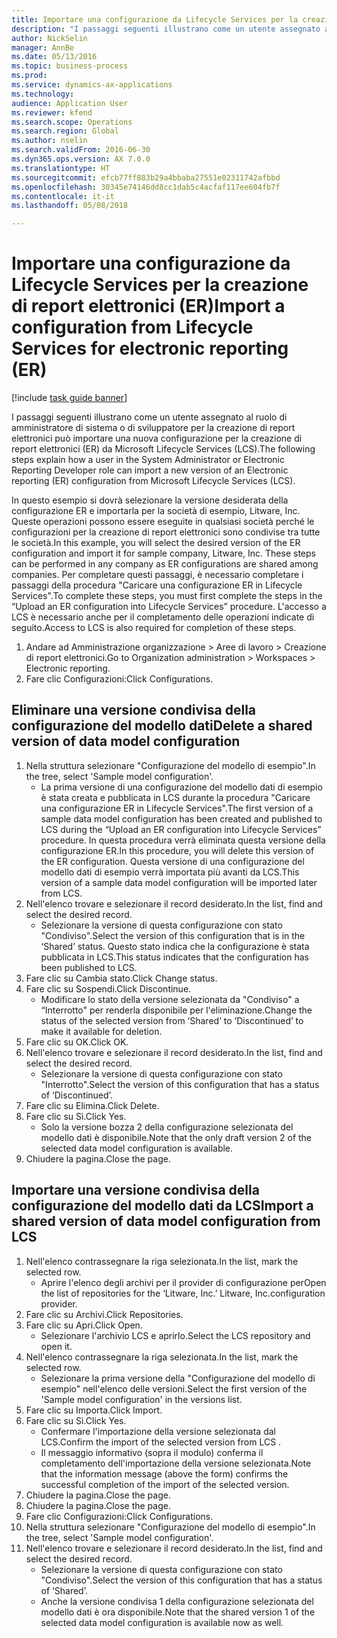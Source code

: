 ```yaml
--- 
title: Importare una configurazione da Lifecycle Services per la creazione di report elettronici (ER)
description: "I passaggi seguenti illustrano come un utente assegnato al ruolo di amministratore di sistema o di sviluppatore per la creazione di report elettronici può importare una nuova configurazione per la creazione di report elettronici (ER) da Microsoft Lifecycle Services (LCS)."
author: NickSelin
manager: AnnBe
ms.date: 05/13/2016
ms.topic: business-process
ms.prod: 
ms.service: dynamics-ax-applications
ms.technology: 
audience: Application User
ms.reviewer: kfend
ms.search.scope: Operations
ms.search.region: Global
ms.author: nselin
ms.search.validFrom: 2016-06-30
ms.dyn365.ops.version: AX 7.0.0
ms.translationtype: HT
ms.sourcegitcommit: efcb77ff883b29a4bbaba27551e02311742afbbd
ms.openlocfilehash: 30345e74146dd8cc1dab5c4acfaf117ee604fb7f
ms.contentlocale: it-it
ms.lasthandoff: 05/08/2018

---
```

# <a name="import-a-configuration-from-lifecycle-services-for-electronic-reporting-er"></a><span data-ttu-id="6b730-103">Importare una configurazione da Lifecycle Services per la creazione di report elettronici (ER)</span><span class="sxs-lookup"><span data-stu-id="6b730-103">Import a configuration from Lifecycle Services for electronic reporting (ER)</span></span>

[!include [task guide banner](../../includes/task-guide-banner.md)]

<span data-ttu-id="6b730-104">I passaggi seguenti illustrano come un utente assegnato al ruolo di amministratore di sistema o di sviluppatore per la creazione di report elettronici può importare una nuova configurazione per la creazione di report elettronici (ER) da Microsoft Lifecycle Services (LCS).</span><span class="sxs-lookup"><span data-stu-id="6b730-104">The following steps explain how a user in the System Administrator or Electronic Reporting Developer role can import a new version of an Electronic reporting (ER) configuration from Microsoft Lifecycle Services (LCS).</span></span>

<span data-ttu-id="6b730-105">In questo esempio si dovrà selezionare la versione desiderata della configurazione ER e importarla per la società di esempio, Litware, Inc. Queste operazioni possono essere eseguite in qualsiasi società perché le configurazioni per la creazione di report elettronici sono condivise tra tutte le società.</span><span class="sxs-lookup"><span data-stu-id="6b730-105">In this example, you will select the desired version of the ER configuration and import it for sample company, Litware, Inc. These steps can be performed in any company as ER configurations are shared among companies.</span></span> <span data-ttu-id="6b730-106">Per completare questi passaggi, è necessario completare i passaggi della procedura "Caricare una configurazione ER in Lifecycle Services".</span><span class="sxs-lookup"><span data-stu-id="6b730-106">To complete these steps, you must first complete the steps in the “Upload an ER configuration into Lifecycle Services” procedure.</span></span> <span data-ttu-id="6b730-107">L'accesso a LCS è necessario anche per il completamento delle operazioni indicate di seguito.</span><span class="sxs-lookup"><span data-stu-id="6b730-107">Access to LCS is also required for completion of these steps.</span></span>

1. <span data-ttu-id="6b730-108">Andare ad Amministrazione organizzazione > Aree di lavoro > Creazione di report elettronici.</span><span class="sxs-lookup"><span data-stu-id="6b730-108">Go to Organization administration > Workspaces > Electronic reporting.</span></span>
2. <span data-ttu-id="6b730-109">Fare clic Configurazioni:</span><span class="sxs-lookup"><span data-stu-id="6b730-109">Click Configurations.</span></span>

## <a name="delete-a-shared-version-of-data-model-configuration"></a><span data-ttu-id="6b730-110">Eliminare una versione condivisa della configurazione del modello dati</span><span class="sxs-lookup"><span data-stu-id="6b730-110">Delete a shared version of data model configuration</span></span>
1. <span data-ttu-id="6b730-111">Nella struttura selezionare "Configurazione del modello di esempio".</span><span class="sxs-lookup"><span data-stu-id="6b730-111">In the tree, select 'Sample model configuration'.</span></span>
    * <span data-ttu-id="6b730-112">La prima versione di una configurazione del modello dati di esempio è stata creata e pubblicata in LCS durante la procedura "Caricare una configurazione ER in Lifecycle Services".</span><span class="sxs-lookup"><span data-stu-id="6b730-112">The first version of a sample data model configuration has been created and published to LCS during the “Upload an ER configuration into Lifecycle Services” procedure.</span></span> <span data-ttu-id="6b730-113">In questa procedura verrà eliminata questa versione della configurazione ER.</span><span class="sxs-lookup"><span data-stu-id="6b730-113">In this procedure, you will delete this version of the ER configuration.</span></span> <span data-ttu-id="6b730-114">Questa versione di una configurazione del modello dati di esempio verrà importata più avanti da LCS.</span><span class="sxs-lookup"><span data-stu-id="6b730-114">This version of a sample data model configuration will be imported later from LCS.</span></span>  
2. <span data-ttu-id="6b730-115">Nell'elenco trovare e selezionare il record desiderato.</span><span class="sxs-lookup"><span data-stu-id="6b730-115">In the list, find and select the desired record.</span></span>
    * <span data-ttu-id="6b730-116">Selezionare la versione di questa configurazione con stato "Condiviso".</span><span class="sxs-lookup"><span data-stu-id="6b730-116">Select the version of this configuration that is in the ‘Shared’ status.</span></span> <span data-ttu-id="6b730-117">Questo stato indica che la configurazione è stata pubblicata in LCS.</span><span class="sxs-lookup"><span data-stu-id="6b730-117">This status indicates that the configuration has been published to LCS.</span></span>  
3. <span data-ttu-id="6b730-118">Fare clic su Cambia stato.</span><span class="sxs-lookup"><span data-stu-id="6b730-118">Click Change status.</span></span>
4. <span data-ttu-id="6b730-119">Fare clic su Sospendi.</span><span class="sxs-lookup"><span data-stu-id="6b730-119">Click Discontinue.</span></span>
    * <span data-ttu-id="6b730-120">Modificare lo stato della versione selezionata da "Condiviso" a “Interrotto" per renderla disponibile per l'eliminazione.</span><span class="sxs-lookup"><span data-stu-id="6b730-120">Change the status of the selected version from ‘Shared’ to ‘Discontinued’ to make it available for deletion.</span></span>  
5. <span data-ttu-id="6b730-121">Fare clic su OK.</span><span class="sxs-lookup"><span data-stu-id="6b730-121">Click OK.</span></span>
6. <span data-ttu-id="6b730-122">Nell'elenco trovare e selezionare il record desiderato.</span><span class="sxs-lookup"><span data-stu-id="6b730-122">In the list, find and select the desired record.</span></span>
    * <span data-ttu-id="6b730-123">Selezionare la versione di questa configurazione con stato "Interrotto".</span><span class="sxs-lookup"><span data-stu-id="6b730-123">Select the version of this configuration that has a status of ‘Discontinued’.</span></span>  
7. <span data-ttu-id="6b730-124">Fare clic su Elimina.</span><span class="sxs-lookup"><span data-stu-id="6b730-124">Click Delete.</span></span>
8. <span data-ttu-id="6b730-125">Fare clic su Sì.</span><span class="sxs-lookup"><span data-stu-id="6b730-125">Click Yes.</span></span>
    * <span data-ttu-id="6b730-126">Solo la versione bozza 2 della configurazione selezionata del modello dati è disponibile.</span><span class="sxs-lookup"><span data-stu-id="6b730-126">Note that the only draft version 2 of the selected data model configuration is available.</span></span>  
9. <span data-ttu-id="6b730-127">Chiudere la pagina.</span><span class="sxs-lookup"><span data-stu-id="6b730-127">Close the page.</span></span>

## <a name="import-a-shared-version-of-data-model-configuration-from-lcs"></a><span data-ttu-id="6b730-128">Importare una versione condivisa della configurazione del modello dati da LCS</span><span class="sxs-lookup"><span data-stu-id="6b730-128">Import a shared version of data model configuration from LCS</span></span>
1. <span data-ttu-id="6b730-129">Nell'elenco contrassegnare la riga selezionata.</span><span class="sxs-lookup"><span data-stu-id="6b730-129">In the list, mark the selected row.</span></span>
    * <span data-ttu-id="6b730-130">Aprire l'elenco degli archivi per il provider di configurazione per</span><span class="sxs-lookup"><span data-stu-id="6b730-130">Open the list of repositories for the ‘Litware, Inc.’</span></span> <span data-ttu-id="6b730-131">Litware, Inc.</span><span class="sxs-lookup"><span data-stu-id="6b730-131">configuration provider.</span></span>  
2. <span data-ttu-id="6b730-132">Fare clic su Archivi.</span><span class="sxs-lookup"><span data-stu-id="6b730-132">Click Repositories.</span></span>
3. <span data-ttu-id="6b730-133">Fare clic su Apri.</span><span class="sxs-lookup"><span data-stu-id="6b730-133">Click Open.</span></span>
    * <span data-ttu-id="6b730-134">Selezionare l'archivio LCS e aprirlo.</span><span class="sxs-lookup"><span data-stu-id="6b730-134">Select the LCS repository and open it.</span></span>  
4. <span data-ttu-id="6b730-135">Nell'elenco contrassegnare la riga selezionata.</span><span class="sxs-lookup"><span data-stu-id="6b730-135">In the list, mark the selected row.</span></span>
    * <span data-ttu-id="6b730-136">Selezionare la prima versione della "Configurazione del modello di esempio" nell'elenco delle versioni.</span><span class="sxs-lookup"><span data-stu-id="6b730-136">Select the first version of the 'Sample model configuration' in the versions list.</span></span>  
5. <span data-ttu-id="6b730-137">Fare clic su Importa.</span><span class="sxs-lookup"><span data-stu-id="6b730-137">Click Import.</span></span>
6. <span data-ttu-id="6b730-138">Fare clic su Sì.</span><span class="sxs-lookup"><span data-stu-id="6b730-138">Click Yes.</span></span>
    * <span data-ttu-id="6b730-139">Confermare l'importazione della versione selezionata dal LCS.</span><span class="sxs-lookup"><span data-stu-id="6b730-139">Confirm the import of the selected version from LCS .</span></span>  
    * <span data-ttu-id="6b730-140">Il messaggio informativo (sopra il modulo) conferma il completamento dell'importazione della versione selezionata.</span><span class="sxs-lookup"><span data-stu-id="6b730-140">Note that the information message (above the form) confirms the successful completion of the import of the selected version.</span></span>  
7. <span data-ttu-id="6b730-141">Chiudere la pagina.</span><span class="sxs-lookup"><span data-stu-id="6b730-141">Close the page.</span></span>
8. <span data-ttu-id="6b730-142">Chiudere la pagina.</span><span class="sxs-lookup"><span data-stu-id="6b730-142">Close the page.</span></span>
9. <span data-ttu-id="6b730-143">Fare clic Configurazioni:</span><span class="sxs-lookup"><span data-stu-id="6b730-143">Click Configurations.</span></span>
10. <span data-ttu-id="6b730-144">Nella struttura selezionare "Configurazione del modello di esempio".</span><span class="sxs-lookup"><span data-stu-id="6b730-144">In the tree, select 'Sample model configuration'.</span></span>
11. <span data-ttu-id="6b730-145">Nell'elenco trovare e selezionare il record desiderato.</span><span class="sxs-lookup"><span data-stu-id="6b730-145">In the list, find and select the desired record.</span></span>
    * <span data-ttu-id="6b730-146">Selezionare la versione di questa configurazione con stato "Condiviso".</span><span class="sxs-lookup"><span data-stu-id="6b730-146">Select the version of this configuration that has a status of ‘Shared’.</span></span>  
    * <span data-ttu-id="6b730-147">Anche la versione condivisa 1 della configurazione selezionata del modello dati è ora disponibile.</span><span class="sxs-lookup"><span data-stu-id="6b730-147">Note that the shared version 1 of the selected data model configuration is available now as well.</span></span>  


